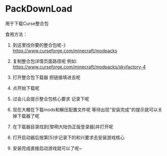 # PackDownLoad
用于下载Curse整合包

食用方法：
1. 到这里找你要的整合包呢-》https://www.curseforge.com/minecraft/modpacks

2. 复制整合包详情页面路径呢 例如: https://www.curseforge.com/minecraft/modpacks/skyfactory-4

3. 打开整合包下载器 把链接填进去呢

4. 点开始下载呢

5. 过会儿会提示整合包核心要求 记录下呢

6. 现在大概在下载mods和解压配置文件呢 等待出现"安装完成"的提示就可以关掉下载器了呢

7. 在下载器目录找到[黎明大陆伪正版登录器]并打开呢

8. 打开启动器后按第[5]步记录下的和兴要求去安装游戏核心

9. 安装完成直接启动游戏就可以了呢~
